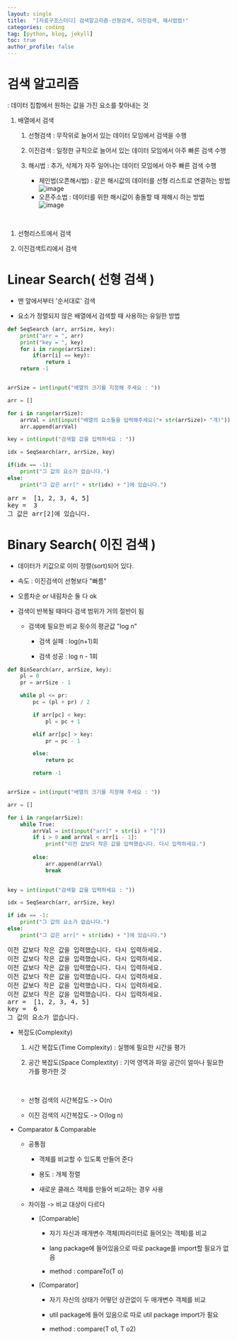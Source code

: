 ```yaml
---
layout: single
title:  "[자료구조스터디] 검색알고리즘-선형검색, 이진검색, 해시법법!"
categories: coding
tag: [python, blog, jekyll]
toc: true
author_profile: false
---
```


<head>
  <style>
    table.dataframe {
      white-space: normal;
      width: 100%;
      height: 240px;
      display: block;
      overflow: auto;
      font-family: Arial, sans-serif;
      font-size: 0.9rem;
      line-height: 20px;
      text-align: center;
      border: 0px !important;
    }

    table.dataframe th {
      text-align: center;
      font-weight: bold;
      padding: 8px;
    }

    table.dataframe td {
      text-align: center;
      padding: 8px;
    }

    table.dataframe tr:hover {
      background: #b8d1f3; 
    }

    .output_prompt {
      overflow: auto;
      font-size: 0.9rem;
      line-height: 1.45;
      border-radius: 0.3rem;
      -webkit-overflow-scrolling: touch;
      padding: 0.8rem;
      margin-top: 0;
      margin-bottom: 15px;
      font: 1rem Consolas, "Liberation Mono", Menlo, Courier, monospace;
      color: $code-text-color;
      border: solid 1px $border-color;
      border-radius: 0.3rem;
      word-break: normal;
      white-space: pre;
    }

  .dataframe tbody tr th:only-of-type {
      vertical-align: middle;
  }

  .dataframe tbody tr th {
      vertical-align: top;
  }

  .dataframe thead th {
      text-align: center !important;
      padding: 8px;
  }

  .page__content p {
      margin: 0 0 0px !important;
  }

  .page__content p > strong {
    font-size: 0.8rem !important;
  }

  </style>
</head>


# 검색 알고리즘



: 데이터 집합에서 원하는 값을 가진 요소를 찾아내는 것



1. 배열에서 검색

    1) 선형검색 : 무작위로 늘어서 있는 데이터 모임에서 검색을 수행

    2) 이진검색 : 일정한 규칙으로 늘어서 있는 데이터 모임에서 아주 빠른 검색 수행

    3) 해시법 : 추가, 삭제가 자주 일어나는 데이터 모임에서 아주 빠른 검색 수행
        - 체인법(오픈해시법) : 같은 해시값의 데이터를 선형 리스트로 연결하는 방법
            ![image](https://github.com/SuHyunParkSunshine/MEME_BACKEND_PROJECT/assets/129818936/b8fd5118-81d0-4ab8-b2da-3e0c2084e718)
        - 오픈주소법 : 데이터를 위한 해시값이 충돌할 때 재해시 하는 방법
          ![image](https://github.com/SuHyunParkSunshine/MEME_BACKEND_PROJECT/assets/129818936/c6254a6e-12a0-4c0c-b0af-c73c5e9dfbee)

  

<br>



1. 선형리스트에서 검색

   

2. 이진검색트리에서 검색



# Linear Search( 선형 검색 )



- 맨 앞에서부터 '순서대로' 검색

- 요소가 정렬되지 않은 배열에서 검색할 때 사용하는 유일한 방법



```python
def SeqSearch (arr, arrSize, key):
    print("arr = ", arr)
    print("key = ", key)
    for i in range(arrSize):
        if(arr[i] == key):
            return i
    return -1


arrSize = int(input("배열의 크기를 지정해 주세요 : "))

arr = []

for i in range(arrSize):
    arrVal = int(input("배열의 요소들을 입력해주세요("+ str(arrSize)+ "개)"))
    arr.append(arrVal)

key = int(input("검색할 값을 입력하세요 : "))

idx = SeqSearch(arr, arrSize, key)

if(idx == -1):
    print("그 값의 요소가 없습니다.")
else:
    print("그 값은 arr[" + str(idx) + "]에 있습니다.")
```

<pre>
arr =  [1, 2, 3, 4, 5]
key =  3
그 값은 arr[2]에 있습니다.
</pre>
# Binary Search( 이진 검색 )

- 데이터가 키값으로 이미 정렬(sort)되어 있다.

- 속도 : 이진검색이 선형보다 "빠름"

- 오름차순 or 내림차순 둘 다 ok

- 검색이 반복될 때마다 검색 범위가 거의 절반이 됨

    - 검색에 필요한 비교 횟수의 평균값 "log n"

        - 검색 실패 : log(n+1)회

        - 검색 성공 : log n - 1회



```python
def BinSearch(arr, arrSize, key):
    pl = 0
    pr = arrSize - 1

    while pl <= pr:
        pc = (pl + pr) / 2

        if arr[pc] < key:
            pl = pc + 1

        elif arr[pc] > key:
            pr = pc - 1

        else:
            return pc

        return -1


arrSize = int(input("배열의 크기를 지정해 주세요 : "))

arr = []

for i in range(arrSize):
    while True: 
        arrVal = int(input("arr[" + str(i) + "]"))
        if i > 0 and arrVal < arr[i - 1]:
            print("이전 값보다 작은 값을 입력했습니다. 다시 입력하세요.")
        
        else:
            arr.append(arrVal)
            break
        

key = int(input("검색할 값을 입력하세요 : "))

idx = SeqSearch(arr, arrSize, key)

if idx == -1:
    print("그 값의 요소가 없습니다.")
else:
    print("그 값은 arr[" + str(idx) + "]에 있습니다.")
```

<pre>
이전 값보다 작은 값을 입력했습니다. 다시 입력하세요.
이전 값보다 작은 값을 입력했습니다. 다시 입력하세요.
이전 값보다 작은 값을 입력했습니다. 다시 입력하세요.
이전 값보다 작은 값을 입력했습니다. 다시 입력하세요.
이전 값보다 작은 값을 입력했습니다. 다시 입력하세요.
이전 값보다 작은 값을 입력했습니다. 다시 입력하세요.
arr =  [1, 2, 3, 4, 5]
key =  6
그 값의 요소가 없습니다.
</pre>
* 복잡도(Complexity)

  1. 시간 복잡도(Time Complexity) : 실행에 필요한 시간을 평가

  2. 공간 복잡도(Space Complextity) : 기억 영역과 파일 공간이 얼마나 필요한 가를 평가한 것

     <br/>

  - 선형 검색의 시간복잡도 -> O(n)

  - 이진 검색의 시간복잡도 -> O(log n)


* Comparator & Comparable

  - 공통점

    - 객체를 비교할 수 있도록 만들어 준다

    - 용도 : 개체 정렬

    - 새로운 클래스 객체를 만들어 비교하는 경우 사용  <br/>

  - 차이점 -> 비교 대상이 다르다

    - [Comparable]

      - 자기 자신과 매개변수 객체(파라미터로 들어오는 객체)를 비교

      - lang package에 들어있음으로 따로 package를 import할 필요가 없음

      - method : compareTo(T o)

    - [Comparator]

      - 자기 자신의 상태가 어떻던 상관없이 두 매개변수 객체를 비교

      - util package에 들어 있음으로 따로 util package import가 필요

      - method : compare(T o1, T o2)

  

